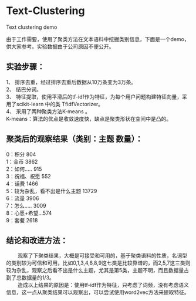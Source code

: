 # Text-Clustering
Text clustering demo

由于工作需要，使用了聚类方法在文本语料中挖掘类别信息，下面是一个demo，供大家参考。实验数据由于公司原因不便公开。

## 实验步骤：
1、	排序去重，经过排序去重后数据从10万条变为3万条。<br>
2、	结巴分词。<br>
3、	特征提取，使用平滑后的tf-idf作为特征，为每个用户问题构建特征向量，采用了scikit-learn 中的类 TfidfVectorizer。<br>
4、	采用了两种聚类方法K-means 。<br>
K-means：算法的优点是收敛速度快，缺点是聚类形状在空间中是凸的。 <br>

## 聚类后的观察结果（类别：主题 数量）：
0：积分 804<br>
1：金币 3862<br>
2：如何….. 915<br>
3：祝福、祝愿 552<br>
4：话费 1466<br>
5：较为杂乱，看不出是什么主题 13729<br>
6：流量 3906<br>
7：怎么….. 3009<br>
8：心愿+希望…574<br>
9：套餐 2618<br>

## 结论和改进方法：
&nbsp;&nbsp;&nbsp;&nbsp;&nbsp;&nbsp;&nbsp;&nbsp;观察了下聚类结果，大概是可接受和可用的，基于聚类语料的性质，名词型的类别较为可信和可用，比如0,1,3,4,6,8,9这七类是比较靠谱的，而2,5,7这三类则较为杂乱，观察之后看不出是什么主题，尤其是第5类，主题不明，而且数据量占到了总数据量的1/3。<br>
&nbsp;&nbsp;&nbsp;&nbsp;&nbsp;&nbsp;&nbsp;&nbsp;造成以上结果的原因是：使用tf-idf作为特征，只考虑了词频，没有考虑语义信息，这一点从聚类结果可以观察出，可以尝试使用word2vec方法来提取特征。<br>
